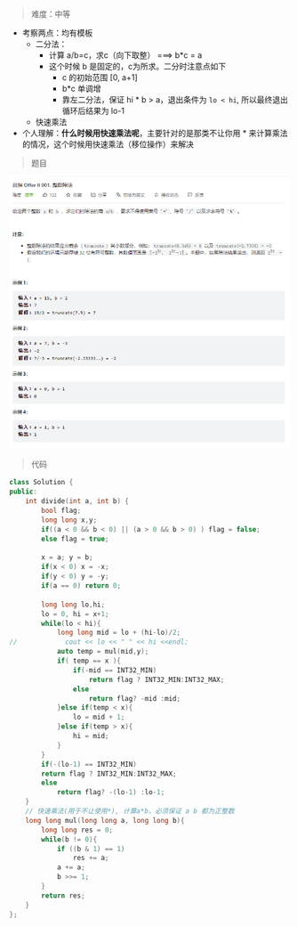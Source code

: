 > 难度：中等
- 考察两点：均有模板
  - 二分法：
    - 计算 a/b=c，求c（向下取整） ===> b*c = a
    - 这个时候 b 是固定的，c为所求。二分时注意点如下
      - c 的初始范围 [0, a+1]
      - b*c 单调增
      - 靠左二分法，保证 hi * b > a，退出条件为 `lo < hi`, 所以最终退出循环后结果为 lo-1
  - 快速乘法
- 个人理解：**什么时候用快速乘法呢**，主要针对的是那类不让你用 * 来计算乘法的情况，这个时候用快速乘法（移位操作）来解决

> 题目

<div align="center" style="zoom:80%"><img src="./pic/1-1.png"></div>

> 代码
```cpp
class Solution {
public:
    int divide(int a, int b) {
        bool flag;
        long long x,y;
        if((a < 0 && b < 0) || (a > 0 && b > 0) ) flag = false;
        else flag = true;

        x = a; y = b;
        if(x < 0) x = -x;
        if(y < 0) y = -y;
        if(a == 0) return 0;

        long long lo,hi;
        lo = 0, hi = x+1;
        while(lo < hi){
            long long mid = lo + (hi-lo)/2;
//            cout << lo << " " << hi <<endl;
            auto temp = mul(mid,y);
            if( temp == x ){
                if(-mid == INT32_MIN)
                    return flag ? INT32_MIN:INT32_MAX;
                else
                    return flag? -mid :mid;
            }else if(temp < x){
                lo = mid + 1;
            }else if(temp > x){
                hi = mid;
            }
        }
        if(-(lo-1) == INT32_MIN)
        return flag ? INT32_MIN:INT32_MAX;
        else
            return flag? -(lo-1) :lo-1;
    }
    // 快速乘法(用于不让使用*), 计算a*b，必须保证 a b 都为正整数
    long long mul(long long a, long long b){
        long long res = 0;
        while(b != 0){
            if ((b & 1) == 1)
                res += a;
            a += a;
            b >>= 1;
        }
        return res;
    }
};

```
